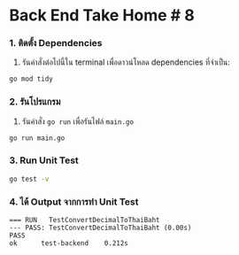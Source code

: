 # Back End Take Home # 8

### 1. ติดตั้ง Dependencies
1. รันคำสั่งต่อไปนี้ใน terminal เพื่อดาวน์โหลด dependencies ที่จำเป็น:
```bash
go mod tidy
```

### 2. รันโปรแกรม
1. รันคำสั่ง `go run` เพื่อรันไฟล์ `main.go`
```bash
go run main.go
```


### 3. Run Unit Test
```bash
go test -v 
```

### 4. ได้ Output จากการทำ Unit Test
```plaintext
=== RUN   TestConvertDecimalToThaiBaht
--- PASS: TestConvertDecimalToThaiBaht (0.00s)
PASS
ok      test-backend    0.212s
```